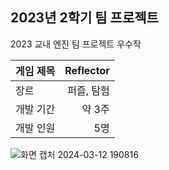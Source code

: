 ## 2023년 2학기 팀 프로젝트
2023 교내 엔진 팀 프로젝트 우수작 <br>

| 게임 제목  | Reflector |
| ------------- | -------------: |
| 장르  | 퍼즐, 탐험  |
| 개발 기간  | 약 3주  |
| 개발 인원  | 5명  |

![화면 캡처 2024-03-12 190816](https://github.com/chwfi/TeamProject/assets/98932107/abfb3665-3e67-4d5e-89cf-e90d2a51fb92)
